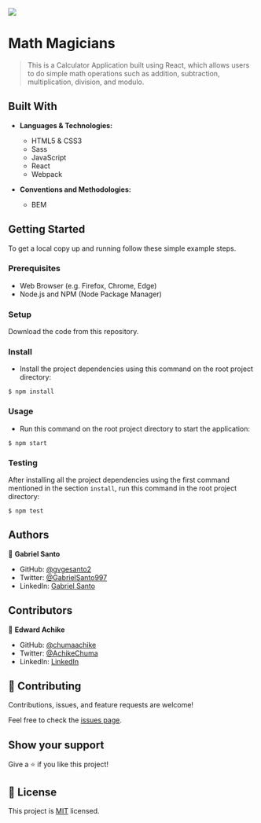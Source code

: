 ![](https://img.shields.io/badge/Microverse-blueviolet)

# Math Magicians

> This is a Calculator Application built using React, which allows users to do simple math operations such as addition, subtraction, multiplication, division, and modulo.


## Built With

- **Languages & Technologies:**
  - HTML5 & CSS3
  - Sass
  - JavaScript
  - React
  - Webpack

- **Conventions and Methodologies:**
  - BEM

## Getting Started

To get a local copy up and running follow these simple example steps.

### Prerequisites

- Web Browser (e.g. Firefox, Chrome, Edge)
- Node.js and NPM (Node Package Manager)

### Setup

Download the code from this repository.

### Install

- Install the project dependencies using this command on the root project directory:

```console
$ npm install
```

### Usage

- Run this command on the root project directory to start the application:

```console
$ npm start
```

### Testing

After installing all the project dependencies using the first command mentioned in the section ``install``, run this command in the root project directory:

```console
$ npm test
```

## Authors

👤 **Gabriel Santo**

- GitHub: [@gvgesanto2](https://github.com/gvgesanto2)
- Twitter: [@GabrielSanto997](https://twitter.com/GabrielSanto997)
- LinkedIn: [Gabriel Santo](https://linkedin.com/in/gabriel-santo-5882a71b2/)

## Contributors

👤 **Edward Achike**

- GitHub: [@chumaachike](https://github.com/chumaachike)
- Twitter: [@AchikeChuma](https://twitter.com/AchikeChuma)
- LinkedIn: [LinkedIn](https://www.linkedin.com/in/edward-achike-903432111/)

## 🤝 Contributing

Contributions, issues, and feature requests are welcome!

Feel free to check the [issues page](../../issues/).

## Show your support

Give a ⭐️ if you like this project!

## 📝 License

This project is [MIT](./MIT.md) licensed.
